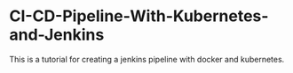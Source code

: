 # CI-CD-Pipeline-With-Kubernetes-and-Jenkins

This is a tutorial for creating a jenkins pipeline with docker and kubernetes.

##
